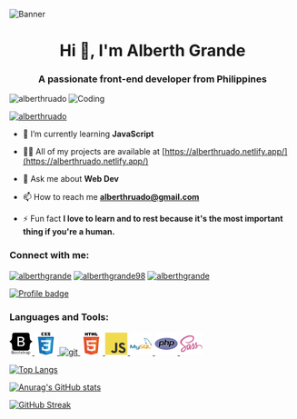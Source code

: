 ![Banner](https://res.cloudinary.com/superfolio/image/upload/v1620689979/68747470733a2f2f692e70696e696d672e636f6d2f6f726967696e616c732f63362f33332f63322f63363333633230656465383266306530636564376435373064626533613166332e676966_yjuh2s.gif)

<h1 align="center">Hi 👋, I'm Alberth Grande</h1>
<h3 align="center">A passionate front-end developer from Philippines</h3>
<img align="right" alt="Coding" width="400" src="https://i.pinimg.com/originals/f5/36/01/f53601133f236d1cb167ac19f05a3d60.gif">

<p align="left"> <img src="https://komarev.com/ghpvc/?username=alberthruado&label=Profile%20views&color=0e75b6&style=flat" alt="alberthruado" /> </p>

<p align="left"> <a href="https://twitter.com/alberthgrande" target="blank"><img src="https://img.shields.io/twitter/follow/alberthgrande?logo=twitter&style=for-the-badge" alt="alberthruado" /></a> </p>

- 🌱 I’m currently learning **JavaScript**

- 👨‍💻 All of my projects are available at [https://alberthruado.netlify.app/](https://alberthruado.netlify.app/)

- 💬 Ask me about **Web Dev**

- 📫 How to reach me **alberthruado@gmail.com**

- ⚡ Fun fact **I love to learn and to rest because it's the most important thing if you're a human.**

<h3 align="left">Connect with me:</h3>
<p align="left">
<a href="https://twitter.com/alberthgrande" target="blank"><img align="center" src="https://raw.githubusercontent.com/rahuldkjain/github-profile-readme-generator/master/src/images/icons/Social/twitter.svg" alt="alberthgrande" height="30" width="40" /></a>
<a href="https://fb.com/alberthgrande98" target="blank"><img align="center" src="https://raw.githubusercontent.com/rahuldkjain/github-profile-readme-generator/master/src/images/icons/Social/facebook.svg" alt="alberthgrande98" height="30" width="40" /></a>
<a href="https://instagram.com/alberthgrande" target="blank"><img align="center" src="https://raw.githubusercontent.com/rahuldkjain/github-profile-readme-generator/master/src/images/icons/Social/instagram.svg" alt="alberthgrande" height="30" width="40" /></a>
</p>

[![Profile badge](https://www.codewars.com/users/alberthruado/badges/large)](https://www.codewars.com/users/alberthruado)

<h3 align="left">Languages and Tools:</h3>
<p align="left"> 
<a href="https://getbootstrap.com" target="_blank" rel="noreferrer"> 
<img src="https://raw.githubusercontent.com/devicons/devicon/master/icons/bootstrap/bootstrap-plain-wordmark.svg" alt="bootstrap" width="40" height="40"/>
</a>

<a href="https://www.w3schools.com/css/" target="_blank" rel="noreferrer"> 
<img src="https://raw.githubusercontent.com/devicons/devicon/master/icons/css3/css3-original-wordmark.svg" alt="css3" width="40" height="40"/> </a>

<a href="https://git-scm.com/" target="_blank" rel="noreferrer"> 
<img src="https://www.vectorlogo.zone/logos/git-scm/git-scm-icon.svg" alt="git" width="40" height="40"/> 
</a>
<a href="https://www.w3.org/html/" target="_blank" rel="noreferrer">
<img src="https://raw.githubusercontent.com/devicons/devicon/master/icons/html5/html5-original-wordmark.svg" alt="html5" width="40" height="40"> 
</a>

<a href="https://developer.mozilla.org/en-US/docs/Web/JavaScript" target="_blank" rel="noreferrer"> 
<img src="https://raw.githubusercontent.com/devicons/devicon/master/icons/javascript/javascript-original.svg" alt="javascript" width="40" height="40"/> 
</a>

<a href="https://www.mysql.com/" target="_blank" rel="noreferrer"> 
<img src="https://raw.githubusercontent.com/devicons/devicon/master/icons/mysql/mysql-original-wordmark.svg" alt="mysql" width="40" height="40">
</a>

<a href="https://www.php.net" target="_blank" rel="noreferrer"> 
<img src="https://raw.githubusercontent.com/devicons/devicon/master/icons/php/php-original.svg" alt="php" width="40" height="40"/> 
</a>
  
<a href="https://sass-lang.com" target="_blank" rel="noreferrer">
<img src="https://raw.githubusercontent.com/devicons/devicon/master/icons/sass/sass-original.svg" alt="sass" width="40" height="40"/> </a>
</p>

[![Top Langs](https://github-readme-stats.vercel.app/api/top-langs?username=alberthruado&show_icons=true&theme=radical&layout=compact)](https://github.com/anuraghazra/github-readme-stats)

[![Anurag's GitHub stats](https://github-readme-stats.vercel.app/api?username=alberthruado&theme=radical)](https://github.com/alberthruado/github-readme-stats)

[![GitHub Streak](https://github-readme-streak-stats.herokuapp.com?user=alberthruado&theme=radical)](https://git.io/streak-stats)

